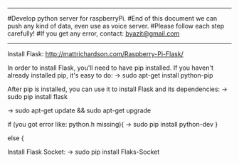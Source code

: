 *******
#Develop python server for raspberryPi.
#End of this document we can push any kind of data,
even use as voice server.
#Please follow each step carefully!
#If you get any error, contact: byazit@gmail.com
*******
Install Flask:
	http://mattrichardson.com/Raspberry-Pi-Flask/
	
In order to install Flask, you'll need to have pip installed. If you haven't already installed pip, it's easy to do:
-> sudo apt-get install python-pip

After pip is installed, you can use it to install Flask and its dependencies:
-> sudo pip install flask

-> sudo apt-get update && sudo apt-get upgrade

if (you got error like: python.h missing){
-> sudo pip install python-dev }

else {

Install Flask Socket:
-> sudo pip install Flaks-Socket
